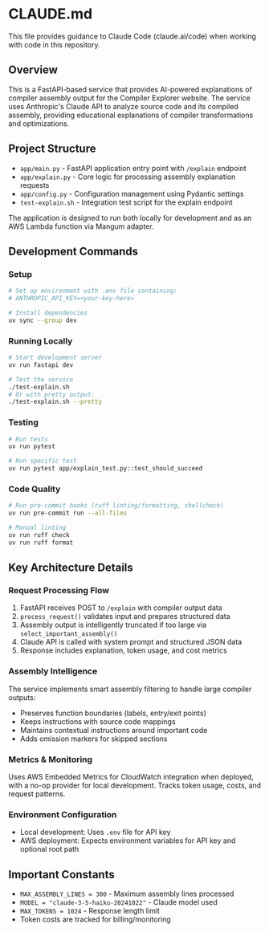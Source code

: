 # CLAUDE.md

This file provides guidance to Claude Code (claude.ai/code) when working with code in this repository.

## Overview

This is a FastAPI-based service that provides AI-powered explanations of compiler assembly output for the Compiler Explorer website. The service uses Anthropic's Claude API to analyze source code and its compiled assembly, providing educational explanations of compiler transformations and optimizations.

## Project Structure

- `app/main.py` - FastAPI application entry point with `/explain` endpoint
- `app/explain.py` - Core logic for processing assembly explanation requests
- `app/config.py` - Configuration management using Pydantic settings
- `test-explain.sh` - Integration test script for the explain endpoint

The application is designed to run both locally for development and as an AWS Lambda function via Mangum adapter.

## Development Commands

### Setup
```bash
# Set up environment with .env file containing:
# ANTHROPIC_API_KEY=<your-key-here>

# Install dependencies
uv sync --group dev
```

### Running Locally
```bash
# Start development server
uv run fastapi dev

# Test the service
./test-explain.sh
# Or with pretty output:
./test-explain.sh --pretty
```

### Testing
```bash
# Run tests
uv run pytest

# Run specific test
uv run pytest app/explain_test.py::test_should_succeed
```

### Code Quality
```bash
# Run pre-commit hooks (ruff linting/formatting, shellcheck)
uv run pre-commit run --all-files

# Manual linting
uv run ruff check
uv run ruff format
```

## Key Architecture Details

### Request Processing Flow
1. FastAPI receives POST to `/explain` with compiler output data
2. `process_request()` validates input and prepares structured data
3. Assembly output is intelligently truncated if too large via `select_important_assembly()`
4. Claude API is called with system prompt and structured JSON data
5. Response includes explanation, token usage, and cost metrics

### Assembly Intelligence
The service implements smart assembly filtering to handle large compiler outputs:
- Preserves function boundaries (labels, entry/exit points)
- Keeps instructions with source code mappings
- Maintains contextual instructions around important code
- Adds omission markers for skipped sections

### Metrics & Monitoring
Uses AWS Embedded Metrics for CloudWatch integration when deployed, with a no-op provider for local development. Tracks token usage, costs, and request patterns.

### Environment Configuration
- Local development: Uses `.env` file for API key
- AWS deployment: Expects environment variables for API key and optional root path

## Important Constants

- `MAX_ASSEMBLY_LINES = 300` - Maximum assembly lines processed
- `MODEL = "claude-3-5-haiku-20241022"` - Claude model used
- `MAX_TOKENS = 1024` - Response length limit
- Token costs are tracked for billing/monitoring
